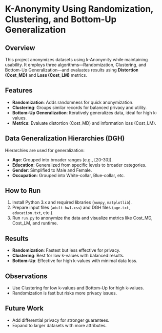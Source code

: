 # K-Anonymity Using Randomization, Clustering, and Bottom-Up Generalization

## Overview
This project anonymizes datasets using k-Anonymity while maintaining usability. It employs three algorithms—Randomization, Clustering, and Bottom-Up Generalization—and evaluates results using **Distortion (Cost_MD)** and **Loss (Cost_LM)** metrics.

## Features
- **Randomization**: Adds randomness for quick anonymization.
- **Clustering**: Groups similar records for balanced privacy and utility.
- **Bottom-Up Generalization**: Iteratively generalizes data, ideal for high k-values.
- **Metrics**: Evaluate distortion (Cost_MD) and information loss (Cost_LM).

## Data Generalization Hierarchies (DGH)
Hierarchies are used for generalization:
- **Age**: Grouped into broader ranges (e.g., [20-30]).
- **Education**: Generalized from specific levels to broader categories.
- **Gender**: Simplified to Male and Female.
- **Occupation**: Grouped into White-collar, Blue-collar, etc.

## How to Run
1. Install Python 3.x and required libraries (`numpy`, `matplotlib`).
2. Prepare input files (`adult-hw1.csv`) and DGH files (`age.txt`, `education.txt`, etc.).
3. Run `run.py` to anonymize the data and visualize metrics like Cost_MD, Cost_LM, and runtime.

## Results
- **Randomization**: Fastest but less effective for privacy.
- **Clustering**: Best for low k-values with balanced results.
- **Bottom-Up**: Effective for high k-values with minimal data loss.

## Observations
- Use Clustering for low k-values and Bottom-Up for high k-values.
- Randomization is fast but risks more privacy issues.

## Future Work
- Add differential privacy for stronger guarantees.
- Expand to larger datasets with more attributes.
